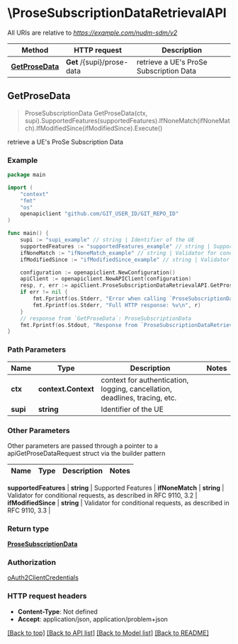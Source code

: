 # \ProseSubscriptionDataRetrievalAPI

All URIs are relative to *https://example.com/nudm-sdm/v2*

Method | HTTP request | Description
------------- | ------------- | -------------
[**GetProseData**](ProseSubscriptionDataRetrievalAPI.md#GetProseData) | **Get** /{supi}/prose-data | retrieve a UE&#39;s ProSe Subscription Data



## GetProseData

> ProseSubscriptionData GetProseData(ctx, supi).SupportedFeatures(supportedFeatures).IfNoneMatch(ifNoneMatch).IfModifiedSince(ifModifiedSince).Execute()

retrieve a UE's ProSe Subscription Data

### Example

```go
package main

import (
    "context"
    "fmt"
    "os"
    openapiclient "github.com/GIT_USER_ID/GIT_REPO_ID"
)

func main() {
    supi := "supi_example" // string | Identifier of the UE
    supportedFeatures := "supportedFeatures_example" // string | Supported Features (optional)
    ifNoneMatch := "ifNoneMatch_example" // string | Validator for conditional requests, as described in RFC 9110, 3.2 (optional)
    ifModifiedSince := "ifModifiedSince_example" // string | Validator for conditional requests, as described in RFC 9110, 3.3 (optional)

    configuration := openapiclient.NewConfiguration()
    apiClient := openapiclient.NewAPIClient(configuration)
    resp, r, err := apiClient.ProseSubscriptionDataRetrievalAPI.GetProseData(context.Background(), supi).SupportedFeatures(supportedFeatures).IfNoneMatch(ifNoneMatch).IfModifiedSince(ifModifiedSince).Execute()
    if err != nil {
        fmt.Fprintf(os.Stderr, "Error when calling `ProseSubscriptionDataRetrievalAPI.GetProseData``: %v\n", err)
        fmt.Fprintf(os.Stderr, "Full HTTP response: %v\n", r)
    }
    // response from `GetProseData`: ProseSubscriptionData
    fmt.Fprintf(os.Stdout, "Response from `ProseSubscriptionDataRetrievalAPI.GetProseData`: %v\n", resp)
}
```

### Path Parameters


Name | Type | Description  | Notes
------------- | ------------- | ------------- | -------------
**ctx** | **context.Context** | context for authentication, logging, cancellation, deadlines, tracing, etc.
**supi** | **string** | Identifier of the UE | 

### Other Parameters

Other parameters are passed through a pointer to a apiGetProseDataRequest struct via the builder pattern


Name | Type | Description  | Notes
------------- | ------------- | ------------- | -------------

 **supportedFeatures** | **string** | Supported Features | 
 **ifNoneMatch** | **string** | Validator for conditional requests, as described in RFC 9110, 3.2 | 
 **ifModifiedSince** | **string** | Validator for conditional requests, as described in RFC 9110, 3.3 | 

### Return type

[**ProseSubscriptionData**](ProseSubscriptionData.md)

### Authorization

[oAuth2ClientCredentials](../README.md#oAuth2ClientCredentials)

### HTTP request headers

- **Content-Type**: Not defined
- **Accept**: application/json, application/problem+json

[[Back to top]](#) [[Back to API list]](../README.md#documentation-for-api-endpoints)
[[Back to Model list]](../README.md#documentation-for-models)
[[Back to README]](../README.md)

